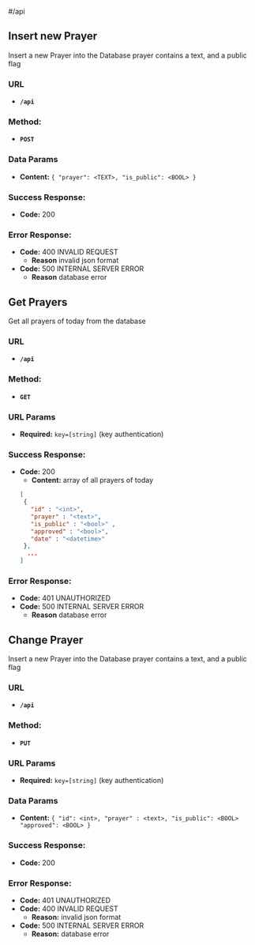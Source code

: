 #/api

## Insert new Prayer

Insert a new Prayer into the Database
prayer contains a text, and a public flag

### **URL**

 * **`/api`**

### **Method:**

 * **`POST`** 
  
### **Data Params**
 *  **Content:** `{
                    "prayer": <TEXT>,
                    "is_public": <BOOL>
                  }`

### **Success Response:**
 *  **Code:** 200 <br />
 
### **Error Response:**
  * **Code:** 400 INVALID REQUEST <br /> 
    * **Reason** invalid json format
* **Code:** 500 INTERNAL SERVER ERROR<br /> 
  * **Reason** database error


## Get Prayers

Get all prayers of today from the database

### **URL**

 * **`/api`**

### **Method:**

 * **`GET`** 
  

### **URL Params**
  * **Required:**
   `key=[string]` (key authentication)
   
   
### **Success Response:**
 *  **Code:** 200 <br />
     * **Content:** 
     array of all prayers of today
     ```json
     [
      { 
        "id" : "<int>", 
        "prayer" : "<text>",
        "is_public" : "<bool>" , 
        "approved" : "<bool>", 
        "date" : "<datetime>" 
      },
       ...
     ]
    ```

### **Error Response:**
* **Code:** 401 UNAUTHORIZED <br />
* **Code:** 500 INTERNAL SERVER ERROR<br /> 
  * **Reason** database error

## Change Prayer

Insert a new Prayer into the Database
prayer contains a text, and a public flag

### **URL**

 * **`/api`**

### **Method:**

 * **`PUT`** 
 
### **URL Params**
  * **Required:**
   `key=[string]` (key authentication)

### **Data Params**
 *  **Content:** `{
                    "id": <int>,
                    "prayer" : <text>,
                    "is_public": <BOOL>
                    "approved": <BOOL>
                  }`

### **Success Response:**
 *  **Code:** 200 <br />
 
### **Error Response:**
  * **Code:** 401 UNAUTHORIZED <br />
  * **Code:** 400 INVALID REQUEST <br /> 
    * **Reason:** invalid json format
  * **Code:** 500 INTERNAL SERVER ERROR<br /> 
    * **Reason:** database error


